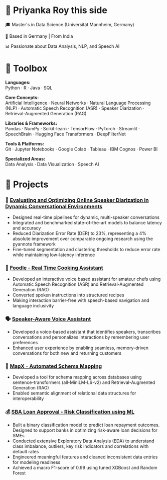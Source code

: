 # 👋 **Priyanka Roy this side** 

🎓 Master's in Data Science (Universität Mannheim, Germany) 

📍 Based in Germany | From India  


📊 Passionate about Data Analysis, NLP, and Speech AI  

# 🔧 **Toolbox**

**Languages:**  
Python · R · Java · SQL

**Core Concepts:**  
Artificial Intelligence · Neural Networks · Natural Language Processing (NLP) · Automatic Speech Recognition (ASR) · Speaker Diarization · Retrieval-Augmented Generation (RAG)

**Libraries & Frameworks:**  
Pandas · NumPy · Scikit-learn · TensorFlow · PyTorch · Streamlit · SpeechBrain · Hugging Face Transformers · DeepFilterNet 

**Tools & Platforms:**  
Git · Jupyter Notebooks · Google Colab · Tableau · IBM Cognos · Power BI 

**Specialized Areas:**  
Data Analysis · Data Visualization · Speech AI

# 📁 **Projects**

### 🧠 [Evaluating and Optimizing Online Speaker Diarization in Dynamic Conversational Environments](https://github.com/priyankaroy27/MMDS_MasterThesis)
- Designed real-time pipelines for dynamic, multi-speaker conversations
- Integrated and benchmarked state-of-the-art models to balance latency and accuracy
- Reduced Diarization Error Rate (DER) to 23%, representing a 4% absolute improvement over comparable ongoing research using the pyannote framework
- Fine-tuned segmentation and clustering thresholds to reduce error rate while maintaining low-latency inference

### 🍳 [Foodle - Real Time Cooking Assistant](https://github.com/priyankaroy27/Foodle)
- Developed an interactive voice based assistant for amateur chefs using Automatic Speech Recognition (ASR) and Retrieval-Augmented Generation (RAG)
- Converted spoken instructions into structured recipes
- Making interaction barrier-free with speech-based navigation and language inclusivity 

### 🗣️ [Speaker-Aware Voice Assistant](https://github.com/priyankaroy27/STARTHACK25_Helbling)
- Developed a voice-based assistant that identifies speakers, transcribes conversations and personalizes interactions by remembering user preferences
- Enhanced user experience by enabling seamless, memory-driven conversations for both new and returning customers

### 🧩 [MapX - Automated Schema Mapping](https://github.com/priyankaroy27/MapX-Automated_Schema_Mapping)
- Developed a tool for schema mapping across databases using sentence-transformers (all-MiniLM-L6-v2) and Retrieval-Augmented Generation (RAG)
- Enabled semantic alignment of relational data structures for interoperability

### 💰 [SBA Loan Approval - Risk Classification using ML](https://github.com/priyankaroy27/SBA-Loan-Approval)
- Built a binary classification model to predict loan repayment outcomes. Designed to support banks in optimizing risk-aware loan decisions for SMEs
- Conducted extensive Exploratory Data Analysis (EDA) to understand class imbalance, outliers, key risk indicators and correlations with default rates
- Engineered meaningful features and cleaned inconsistent data entries for modeling readiness
- Achieved a macro F1-score of 0.99 using tuned XGBoost and Random Forest
